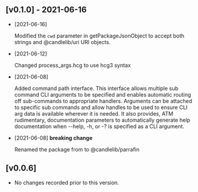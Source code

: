 ## [v0.1.0] - 2021-06-16 

- [2021-06-16]

    Modified the `cwd` parameter in getPackageJsonObject to accept both strings and @candlelib/uri URI objects.

- [2021-06-12]

    Changed process_args.hcg to use hcg3 syntax

- [2021-06-08]

    Added command path interface. This interface allows multiple sub command CLI arguments to be specified and enables automatic routing off sub-commands to appropriate handlers. Arguments can be attached to specific sub commands and allow handles to be used to ensure CLI arg data is available wherever it is needed.  It also provides, ATM rudimentary, documentation parameters to automatically generate help documentation when --help, -h, or -? is specified as a CLI argument.

- [2021-06-08] **breaking change** 

    Renamed the package from to @candlelib/parrafin

## [v0.0.6] 

- No changes recorded prior to this version.